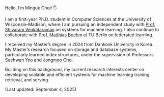 Hello, I’m Minguk Choi! 🖐

I am a first-year Ph.D. student in Computer Sciences at the University of Wisconsin–Madison, where I am pursuing an independent study with [Prof. Shivaram Venkataraman](https://shivaram.org/) on systems for machine learning. I also continue to collaborate with [Prof. Matthias Boehm](https://mboehm7.github.io/) at TU Berlin on federated learning.

I received my Master’s degree in 2024 from Dankook University in Korea. My Master’s research focused on storage and database systems, particularly learned index structures, under the supervision of Professors [Seehwan Yoo](https://sites.google.com/site/dkumobileos/members/seehwanyoo) and [Jongmoo Choi](http://embedded.dankook.ac.kr/~choijm/).

Building on this background, my current research interests center on developing scalable and efficient systems for machine learning training, retrieval, and serving.

(Last updated: September 4, 2025)
